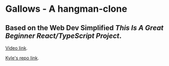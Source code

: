 # Gallows - A hangman-clone

## Based on the Web Dev Simplified _This Is A Great Beginner React/TypeScript Project_.

[Video link](https://www.youtube.com/watch?v=-ONUyenGnWw).  

[Kyle's repo link](https://github.com/WebDevSimplified/react-hangman). 
